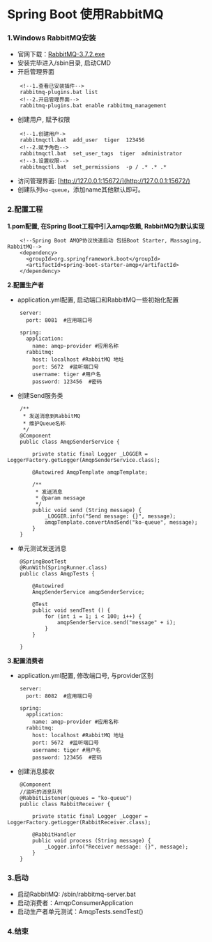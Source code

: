 # Spring Boot 使用RabbitMQ

### 1.Windows RabbitMQ安装

- 官网下载：[RabbitMQ-3.7.2.exe](https://dl.bintray.com/rabbitmq/all/rabbitmq-server/3.7.2/rabbitmq-server-3.7.2.exe)
- 安装完毕进入/sbin目录, 启动CMD
- 开启管理界面
```
    <!--1.查看已安装插件-->
    rabbitmq-plugins.bat list
    <!--2.开启管理界面-->
    rabbitmq-plugins.bat enable rabbitmq_management
```
- 创建用户, 赋予权限
```
    <!--1.创建用户->
    rabbitmqctl.bat  add_user  tiger  123456
    <!--2.赋予角色-->
    rabbitmqctl.bat  set_user_tags  tiger  administrator
    <!--3.设置权限-->
    rabbitmqctl.bat  set_permissions  -p / .* .* .*
```
- 访问管理界面: [http://127.0.0.1:15672/](http://127.0.0.1:15672/)
- 创建队列`ko-queue`，添加name其他默认即可。

### 2.配置工程

**1.pom配置, 在Spring Boot工程中引入amqp依赖, RabbitMQ为默认实现**
```
    <!--Spring Boot AMQP协议快速启动 包括Boot Starter, Massaging, RabbitMQ-->
    <dependency>
      <groupId>org.springframework.boot</groupId>
      <artifactId>spring-boot-starter-amqp</artifactId>
    </dependency>
```

**2.配置生产者**

- application.yml配置, 启动端口和RabbitMQ一些初始化配置

```
    server:
      port: 8081  #应用端口号
    
    spring:
      application:
        name: amqp-provider #应用名称
      rabbitmq:
        host: localhost #RabbitMQ 地址
        port: 5672  #监听端口号
        username: tiger #用户名
        password: 123456  #密码
```

- 创建Send服务类
```
    /**
     * 发送消息到RabbitMQ
     * 维护Queue名称
     */
    @Component
    public class AmqpSenderService {
    
        private static final Logger _LOGGER = LoggerFactory.getLogger(AmqpSenderService.class);
    
        @Autowired AmqpTemplate amqpTemplate;
    
        /**
         * 发送消息
         * @param message
         */
        public void send (String message) {
            _LOGGER.info("Send message: {}", message);
            amqpTemplate.convertAndSend("ko-queue", message);
        }
    }
```

- 单元测试发送消息
```
    @SpringBootTest
    @RunWith(SpringRunner.class)
    public class AmqpTests {
    
        @Autowired
        AmqpSenderService amqpSenderService;
    
        @Test
        public void sendTest () {
            for (int i = 1; i < 100; i++) {
                amqpSenderService.send("message" + i);
            }
        }
    
    }
```

**3.配置消费者**

- application.yml配置, 修改端口号, 与provider区别
```
    server:
      port: 8082  #应用端口号
    
    spring:
      application:
        name: amqp-provider #应用名称
      rabbitmq:
        host: localhost #RabbitMQ 地址
        port: 5672  #监听端口号
        username: tiger #用户名
        password: 123456  #密码
```

- 创建消息接收

```
    @Component
    //监听的消息队列
    @RabbitListener(queues = "ko-queue")
    public class RabbitReceiver {
    
        private static final Logger _Logger = LoggerFactory.getLogger(RabbitReceiver.class);
    
        @RabbitHandler
        public void process (String message) {
            _Logger.info("Receiver message: {}", message);
        }
    }
```

### 3.启动

- 启动RabbitMQ: /sbin/rabbitmq-server.bat
- 启动消费者：AmqpConsumerApplication
- 启动生产者单元测试：AmqpTests.sendTest()

### 4.结束 
